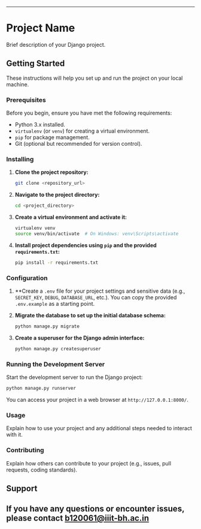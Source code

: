 
---
# Project Name

Brief description of your Django project.

## Getting Started

These instructions will help you set up and run the project on your local machine.

### Prerequisites

Before you begin, ensure you have met the following requirements:

- Python 3.x installed.
- `virtualenv` (or `venv`) for creating a virtual environment.
- `pip` for package management.
- Git (optional but recommended for version control).

### Installing

1. **Clone the project repository:**

   ```bash
   git clone <repository_url>
   ```

2. **Navigate to the project directory:**

   ```bash
   cd <project_directory>
   ```

3. **Create a virtual environment and activate it:**

   ```bash
   virtualenv venv
   source venv/bin/activate  # On Windows: venv\Scripts\activate
   ```

4. **Install project dependencies using `pip` and the provided `requirements.txt`:**

   ```bash
   pip install -r requirements.txt
   ```

### Configuration

1. **Create a `.env` file for your project settings and sensitive data (e.g., `SECRET_KEY`, `DEBUG`, `DATABASE_URL`, etc.). You can copy the provided `.env.example` as a starting point.

2. **Migrate the database to set up the initial database schema:**

   ```bash
   python manage.py migrate
   ```

3. **Create a superuser for the Django admin interface:**

   ```bash
   python manage.py createsuperuser
   ```

### Running the Development Server

Start the development server to run the Django project:

```bash
python manage.py runserver
```

You can access your project in a web browser at `http://127.0.0.1:8000/`.

### Usage

Explain how to use your project and any additional steps needed to interact with it.

### Contributing

Explain how others can contribute to your project (e.g., issues, pull requests, coding standards).


## Support

If you have any questions or encounter issues, please contact b120061@iiit-bh.ac.in
---
